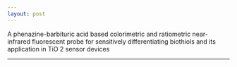 ```yaml
---
layout: post
---
```


A phenazine-barbituric acid based colorimetric and ratiometric near-infrared
fluorescent probe for sensitively differentiating biothiols and its application
in TiO 2 sensor devices

[web]:https://pubs.rsc.org/en/content/articlehtml/1992/cc/c7cc01925d
---

